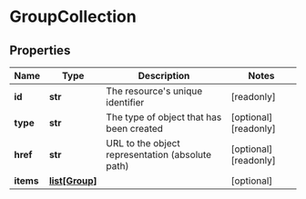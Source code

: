 # GroupCollection

## Properties
| Name | Type | Description | Notes |
| ------------ | ------------- | ------------- | ------------- |
| **id** | **str** | The resource&#39;s unique identifier | [readonly]  |
| **type** | **str** | The type of object that has been created | [optional] [readonly]  |
| **href** | **str** | URL to the object representation (absolute path) | [optional] [readonly]  |
| **items** | [**list[Group]**](Group.md) |  | [optional]  |


